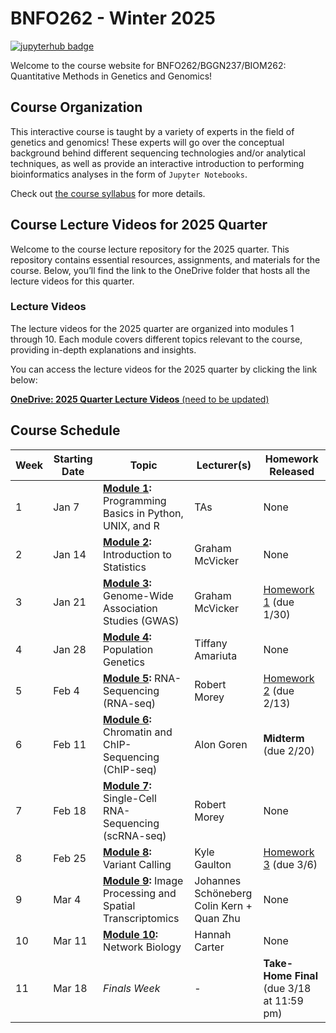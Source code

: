 # BNFO262 - Winter 2025

[![jupyterhub badge](https://img.shields.io/badge/Login%20to%20JupyterHub-grey?style=for-the-badge&logo=jupyter)](https://datahub.ucsd.edu/hub/login)

Welcome to the course website for BNFO262/BGGN237/BIOM262: Quantitative Methods in Genetics and Genomics! 

## Course Organization

This interactive course is taught by a variety of experts in the field of genetics and genomics! These experts will go over the conceptual background behind different sequencing technologies and/or analytical techniques, as well as provide an interactive introduction to performing bioinformatics analyses in the form of `Jupyter Notebooks`. 

Check out [the course syllabus](BNFO262-Syllabus-2025.md) for more details.

## Course Lecture Videos for 2025 Quarter

Welcome to the course lecture repository for the 2025 quarter. This repository contains essential resources, assignments, and materials for the course. Below, you’ll find the link to the OneDrive folder that hosts all the lecture videos for this quarter.

### Lecture Videos

The lecture videos for the 2025 quarter are organized into modules 1 through 10. Each module covers different topics relevant to the course, providing in-depth explanations and insights.

You can access the lecture videos for the 2025 quarter by clicking the link below:

[**OneDrive: 2025 Quarter Lecture Videos** (need to be updated)](https://ucsdcloud-my.sharepoint.com/:f:/g/personal/jjauregu_ucsd_edu/Eixrb6oCEQJErgBWJxxlZRUB2xWxFU2NRrrj8vHT7qL6Tw)

## Course Schedule 

| Week | Starting Date | Topic                                                                                    | Lecturer(s)                                  |  Homework Released                         |
|------|---------------|------------------------------------------------------------------------------------------|----------------------------------------------|--------------------------------------------|
| 1    | Jan 7         | **[Module 1](module-1-programming):** Programming Basics in Python, UNIX, and R          | TAs                                          | None                                       |
| 2    | Jan 14        | **[Module 2](module-2-statistics):** Introduction to Statistics                          | Graham McVicker                              | None                                       |
| 3    | Jan 21        | **[Module 3](module-3-gwas):** Genome-Wide Association Studies (GWAS)                    | Graham McVicker                              | [Homework 1](hw/hw1) (due 1/30)            |
| 4    | Jan 28        | **[Module 4](module-4-popgen):** Population Genetics                                     | Tiffany Amariuta                             | None                                       |
| 5    | Feb 4         | **[Module 5](module-5-rnaseq):** RNA-Sequencing (RNA-seq)                                | Robert Morey                                 | [Homework 2](hw/hw2) (due 2/13)            |
| 6    | Feb 11        | **[Module 6](module-6-chipseq):** Chromatin and ChIP-Sequencing (ChIP-seq)               | Alon Goren                                   | **Midterm** (due 2/20)                     |
| 7    | Feb 18        | **[Module 7](module-7-scrnaseq):** Single-Cell RNA-Sequencing (scRNA-seq)                | Robert Morey                                 | None                                       |
| 8    | Feb 25        | **[Module 8](module-8-variantcalling):** Variant Calling                                 | Kyle Gaulton                                 | [Homework 3](hw/hw3) (due 3/6)             |
| 9    | Mar 4         | **[Module 9](module-9-imgproc-spatialtx):** Image Processing and Spatial Transcriptomics | Johannes Schöneberg<br>Colin Kern + Quan Zhu | None                                       |
| 10   | Mar 11        | **[Module 10](module-10-network):** Network Biology                                      | Hannah Carter                                | None                                       |
| 11   | Mar 18        | <i>Finals Week</i>                                                                       | -                                            | **Take-Home Final** (due 3/18 at 11:59 pm)|
